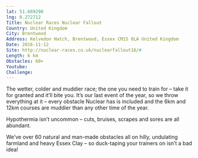 ```yaml
---
lat: 51.669298
lng: 0.272712
Title: Nuclear Races Nuclear Fallout
Country: United Kingdom
City: Brentwood
Address: Kelvedon Hatch, Brentwood, Essex CM15 0LA United Kingdom
Date: 2016-11-12
Site: http://nuclear-races.co.uk/nuclearfallout16/#
Length: 6 km
Obstacles: 60+
Youtube:
Challenge:
---
```


The wetter, colder and muddier race; the one you need to train for – take it for granted and it’ll bite you. It’s our last event of the year, so we throw everything at it – every obstacle Nuclear has is included and the 6km and 12km courses are muddier than any other time of the year.

Hypothermia isn’t uncommon – cuts, bruises, scrapes and sores are all abundant.

We’ve over 60 natural and man-made obstacles all on hilly, undulating farmland and heavy Essex Clay – so duck-taping your trainers on isn’t a bad idea!